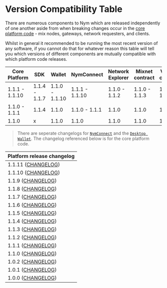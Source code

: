 # Version Compatibility Table

There are numerous components to Nym which are released independently of one another aside from when breaking changes occur in the [core platform code](https://github.com/nymtech/nym/) - mix nodes, gateways, network requesters, and clients.  

Whilst in general it recommended to be running the most recent version of any software, if you cannot do that for whatever reason this table will tell you which versions of different components are mutually compatible with which platform code releases.


| Core Platform  | SDK           | Wallet         | NymConnect     | Network Explorer | Mixnet contract | Vesting contract |
| -------------- | ------------- | -------------- | -------------- | ---------------- | --------------- | ---------------- |
| 1.1.1 - 1.1.10 | 1.1.4 - 1.1.7 | 1.1.0 - 1.1.10 | 1.1.1 - 1.1.10 | 1.1.0 - 1.1.2    | 1.1.0 - 1.1.3   | 1.1.0  - 1.1.3   |
| 1.1.0 - 1.1.1  | 1.1.4         | 1.1.0          | 1.1.0 - 1.1.1  | 1.1.0            | 1.1.0           | 1.1.0            |
| 1.1.0          | x             | 1.1.0          | 1.1.0          | 1.1.0            | 1.1.0           | 1.1.0            |

> There are seperate changelogs for [`NymConnect`](https://github.com/nymtech/nym/blob/release/{{platform_release_version}}/nym-connect/CHANGELOG.md) and the [`Desktop Wallet`](https://github.com/nymtech/nym/blob/release/{{platform_release_version}}/nym-wallet/CHANGELOG.md). The changelog referenced below is for the core platform code. 

| Platform release changelog                                                                       |
| ------------------------------------------------------------------------------------------------ |
| 1.1.11 ([CHANGELOG](https://github.com/nymtech/nym/blob/release/v1.1.11/CHANGELOG.md))           | 
| 1.1.10 ([CHANGELOG](https://github.com/nymtech/nym/blob/release/v1.1.10/CHANGELOG.md))           |  
| 1.1.9 ([CHANGELOG](https://github.com/nymtech/nym/blob/release/v1.1.9/CHANGELOG.md))             | 
| 1.1.8 ([CHANGELOG](https://github.com/nymtech/nym/blob/release/v1.1.8/CHANGELOG.md))             | 
| 1.1.7 ([CHANGELOG](https://github.com/nymtech/nym/blob/release/v1.1.7/CHANGELOG.md))             | 
| 1.1.6 ([CHANGELOG](https://github.com/nymtech/nym/blob/release/v1.1.6/CHANGELOG.md))             | 
| 1.1.5 ([CHANGELOG](https://github.com/nymtech/nym/blob/release/v1.1.5/CHANGELOG.md))             | 
| 1.1.4 ([CHANGELOG](https://github.com/nymtech/nym/blob/release/v1.1.4/CHANGELOG.md))             | 
| 1.1.3 ([CHANGELOG](https://github.com/nymtech/nym/blob/release/v1.1.3/CHANGELOG.md))             |
| 1.1.2 ([CHANGELOG](https://github.com/nymtech/nym/blob/develop/CHANGELOG.md))                    |
| 1.1.1 ([CHANGELOG](https://github.com/nymtech/nym/blob/release/nym-connect-v1.1.1/CHANGELOG.md)) |
| 1.1.0 ([CHANGELOG](https://github.com/nymtech/nym/blob/release/v1.1.0/CHANGELOG.md))             |
| 1.0.2 ([CHANGELOG](https://github.com/nymtech/nym/blob/nym-binaries-1.0.2/CHANGELOG.md))         |
| 1.0.1 ([CHANGELOG](https://github.com/nymtech/nym/blob/nym-binaries-1.0.1/CHANGELOG.md))         |
| 1.0.0 ([CHANGELOG](https://github.com/nymtech/nym/blob/nym-binaries-1.0.0/CHANGELOG.md))         |
